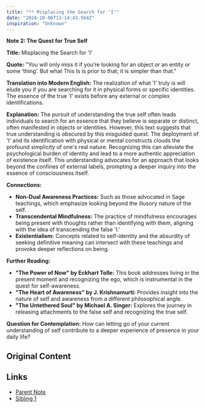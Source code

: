```yaml
---
title: "** Misplacing the Search for 'I'"
date: "2024-10-06T13:14:43.564Z"
inspiration: "Unknown"
---
```


**Note 2: The Quest for True Self**

**Title:** Misplacing the Search for 'I'

**Quote:** "You will only miss it if you’re looking for an object or an entity or some ‘thing’. But what This Is is prior to that; it is simpler than that."

**Translation into Modern English:** The realization of what 'I' truly is will elude you if you are searching for it in physical forms or specific identities. The essence of the true 'I' exists before any external or complex identifications.

**Explanation:** The pursuit of understanding the true self often leads individuals to search for an essence that they believe is separate or distinct, often manifested in objects or identities. However, this text suggests that true understanding is obscured by this misguided quest. The deployment of 'I' and its identification with physical or mental constructs clouds the profound simplicity of one's real nature. Recognizing this can alleviate the psychological burden of identity and lead to a more authentic appreciation of existence itself. This understanding advocates for an approach that looks beyond the confines of external labels, prompting a deeper inquiry into the essence of consciousness itself.

**Connections:**
- **Non-Dual Awareness Practices:** Such as those advocated in Sage teachings, which emphasize looking beyond the illusory nature of the self.
- **Transcendental Mindfulness:** The practice of mindfulness encourages being present with thoughts rather than identifying with them, aligning with the idea of transcending the false 'I.'
- **Existentialism:** Concepts related to self-identity and the absurdity of seeking definitive meaning can intersect with these teachings and provoke deeper reflections on being.

**Further Reading:**
- **"The Power of Now" by Eckhart Tolle:** This book addresses living in the present moment and recognizing the ego, which is instrumental in the quest for self-awareness.
- **"The Heart of Awareness" by J. Krishnamurti:** Provides insight into the nature of self and awareness from a different philosophical angle.
- **"The Untethered Soul" by Michael A. Singer:** Explores the journey in releasing attachments to the false self and recognizing the true self.

**Question for Contemplation:** How can letting go of your current understanding of self contribute to a deeper experience of presence in your daily life?



## Original Content



## Links

- [Parent Note](/parent-note.md)
- [Sibling 1](/zettel1.md)
